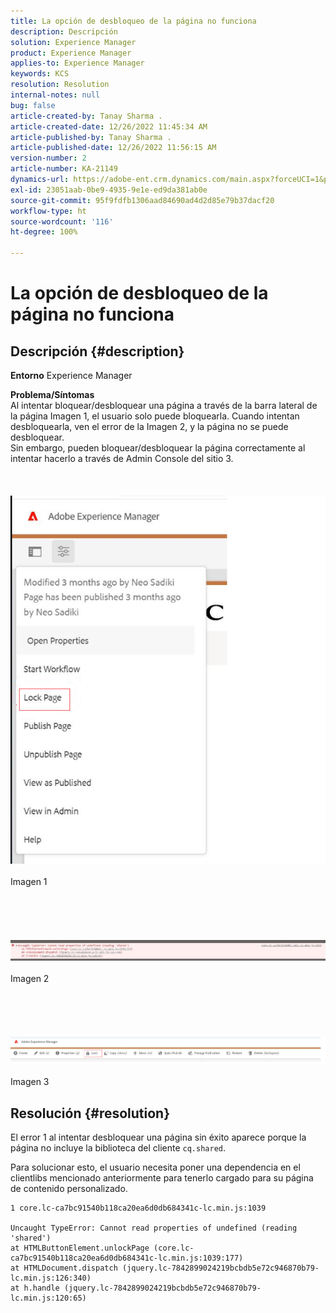 ```yaml
---
title: La opción de desbloqueo de la página no funciona
description: Descripción
solution: Experience Manager
product: Experience Manager
applies-to: Experience Manager
keywords: KCS
resolution: Resolution
internal-notes: null
bug: false
article-created-by: Tanay Sharma .
article-created-date: 12/26/2022 11:45:34 AM
article-published-by: Tanay Sharma .
article-published-date: 12/26/2022 11:56:15 AM
version-number: 2
article-number: KA-21149
dynamics-url: https://adobe-ent.crm.dynamics.com/main.aspx?forceUCI=1&pagetype=entityrecord&etn=knowledgearticle&id=561047ca-1285-ed11-81ac-6045bd006239
exl-id: 23051aab-0be9-4935-9e1e-ed9da381ab0e
source-git-commit: 95f9fdfb1306aad84690ad4d2d85e79b37dacf20
workflow-type: ht
source-wordcount: '116'
ht-degree: 100%

---
```


# La opción de desbloqueo de la página no funciona

## Descripción {#description}

<b>Entorno</b>
Experience Manager


<b>Problema/Síntomas</b><br>Al intentar bloquear/desbloquear una página a través de la barra lateral de la página Imagen 1, el usuario solo puede bloquearla. Cuando intentan desbloquearla, ven el error de la Imagen 2, y la página no se puede desbloquear. <br>Sin embargo, pueden bloquear/desbloquear la página correctamente al intentar hacerlo a través de Admin Console del sitio 3.<br><br> <br><br>![](assets/___571047ca-1285-ed11-81ac-6045bd006239___.png)<br><br>Imagen 1<br><br> <br><br> <br><br>![](assets/___5a1047ca-1285-ed11-81ac-6045bd006239___.png)<br><br>Imagen 2<br><br> <br><br> <br><br>![](assets/___5c1047ca-1285-ed11-81ac-6045bd006239___.png)<br><br>Imagen 3<br>

## Resolución {#resolution}


El error 1 al intentar desbloquear una página sin éxito aparece porque la página no incluye la biblioteca del cliente `cq.shared`.

Para solucionar esto, el usuario necesita poner una dependencia en el clientlibs mencionado anteriormente para tenerlo cargado para su página de contenido personalizado.




```
1 core.lc-ca7bc91540b118ca20ea6d0db684341c-lc.min.js:1039

Uncaught TypeError: Cannot read properties of undefined (reading 'shared')
at HTMLButtonElement.unlockPage (core.lc-ca7bc91540b118ca20ea6d0db684341c-lc.min.js:1039:177)
at HTMLDocument.dispatch (jquery.lc-7842899024219bcbdb5e72c946870b79-lc.min.js:126:340)
at h.handle (jquery.lc-7842899024219bcbdb5e72c946870b79-lc.min.js:120:65)
```
